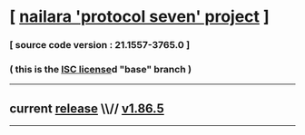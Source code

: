 
# [ [nailara 'protocol seven' project](http://nailara.network/) ]

### [ source code version : 21.1557-3765.0 ]

### ( this is the [ISC license](license)d "base" branch )
---
## current [release](https://github.com/nailara-technologies/protocol-7/releases) \\\\// [v1.86.5](https://github.com/nailara-technologies/protocol-7/releases/tag/v1.86.5)
---
